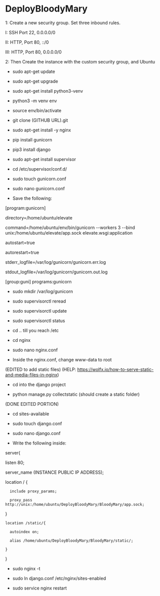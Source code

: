 # DeployBloodyMary

1: Create a new security group. Set three inbound rules.

I: SSH Port 22, 0.0.0.0/0

II: HTTP, Port 80, ::/0

III: HTTP, Port 80, 0.0.0.0/0

2: Then Create the instance with the custom security group, and Ubuntu

- sudo apt-get update

- sudo apt-get upgrade

- sudo apt-get install python3-venv

- python3 -m venv env

- source env/bin/activate

- git clone (GITHUB URL).git

- sudo apt-get install -y nginx

- pip install gunicorn

- pip3 install django

- sudo apt-get install supervisor

- cd /etc/supervisor/conf.d/

- sudo touch gunicorn.conf

- sudo nano gunicorn.conf

- Save the following:

[program:gunicorn]

directory=/home/ubuntu/elevate

command=/home/ubuntu/env/bin/gunicorn --workers 3 --bind unix:/home/ubuntu/elevate/app.sock elevate.wsgi:application  

autostart=true

autorestart=true

stderr_logfile=/var/log/gunicorn/gunicorn.err.log

stdout_logfile=/var/log/gunicorn/gunicorn.out.log

[group:guni] programs:gunicorn

- sudo mkdir /var/log/gunicorn

- sudo supervisorctl reread

- sudo supervisorctl update

- sudo supervisorctl status

- cd .. till you reach /etc

- cd nginx

- sudo nano nginx.conf

- Inside the nginx.conf, change www-data to root

(EDITED to add static files)
(HELP: https://wolfx.io/how-to-serve-static-and-media-files-in-nginx)

- cd into the django project

- python manage.py collectstatic (should create a static folder)

(DONE EDITED PORTION)

- cd sites-available

- sudo touch django.conf

- sudo nano django.conf

- Write the following inside:

server{

  listen 80;
  
  server_name (INSTANCE PUBLIC IP ADDRESS);

   location / {
   
      include proxy_params;
      
      proxy_pass http://unix:/home/ubuntu/DeployBloodyMary/BloodyMary/app.sock;
      
   }

    location /static/{
    
      autoindex on;
      
      alias /home/ubuntu/DeployBloodyMary/BloodyMary/static/;
      
    }

}

- sudo nginx -t

- sudo ln django.conf /etc/nginx/sites-enabled

- sudo service nginx restart
